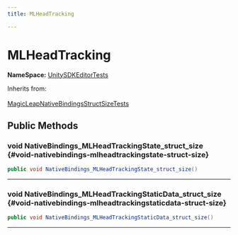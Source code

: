 ```yaml
---
title: MLHeadTracking

---
```


# MLHeadTracking



**NameSpace:** 
[UnitySDKEditorTests](/unity-api/api/UnitySDKEditorTests/UnitySDKEditorTests.md) 





Inherits from: <br></br>[MagicLeapNativeBindingsStructSizeTests](/unity-api/api/UnitySDKEditorTests/UnitySDKEditorTests.MagicLeapNativeBindingsStructSizeTests.md)




## Public Methods

### void NativeBindings_MLHeadTrackingState_struct_size {#void-nativebindings-mlheadtrackingstate-struct-size}

```csharp
public void NativeBindings_MLHeadTrackingState_struct_size()
```






-----------

### void NativeBindings_MLHeadTrackingStaticData_struct_size {#void-nativebindings-mlheadtrackingstaticdata-struct-size}

```csharp
public void NativeBindings_MLHeadTrackingStaticData_struct_size()
```






-----------

